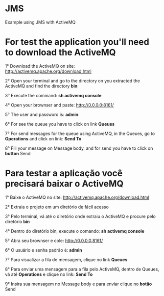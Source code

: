 # JMS
Example using JMS with ActiveMQ

# For test the application you'll need to download the ActiveMQ

1° Download the ActiveMQ on site: http://activemq.apache.org/download.html

2° Open your terminal and go to the directory on you extracted the ActiveMQ and find the directory **bin**

3° Execute the command: **sh activemq console**

4° Open your brownser and paste: http://0.0.0.0:8161/

5° The user and password is: **admin**

6° For see the queue you have to click on link **Queues**

7° For send messages for the queue using ActiveMQ, in the Queues, go to **Operations** and click on link: **Send To**

8° Fill your message on Message body, and for send you have to click on **button** Send



# Para testar a aplicação você precisará baixar o ActiveMQ

1° Baixe o ActiveMQ no site: http://activemq.apache.org/download.html

2° Extraia o projeto em um diretório de fácil acesso

3° Pelo terminal, vá até o diretório onde extraiu o ActiveMQ e procure pelo diretório **bin**

4° Dentro do diretório bin, execute o comando: **sh activemq console**

5° Abra seu brownser e cole: http://0.0.0.0:8161/

6° O usuário e senha padrão é: **admin**

7° Para visualizar a fila de mensagem, clique no link **Queues**

8° Para enviar uma mensagem para a fila pelo ActiveMQ, dentro de Queues, vá até **Operations** e clique no link: **Send To**

9° Insira sua mensagem no Message body e para enviar clique no **botão** Send
